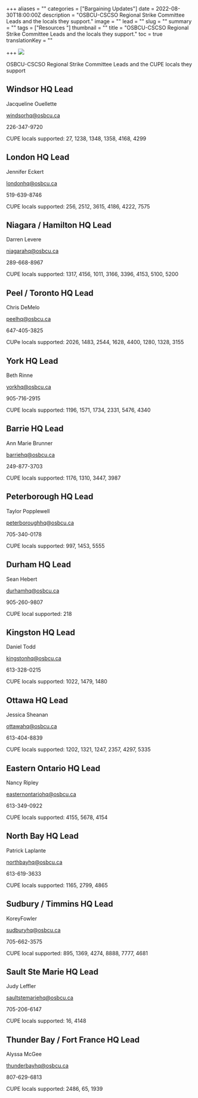 +++
aliases = ""
categories = ["Bargaining Updates"]
date = 2022-08-30T18:00:00Z
description = "OSBCU-CSCSO Regional Strike Committee Leads and the locals they support."
image = ""
lead = ""
slug = ""
summary = ""
tags = ["Resources "]
thumbnail = ""
title = "OSBCU-CSCSO Regional Strike Committee Leads and the locals they support."
toc = true
translationKey = ""

+++
![](/img/workers-together1.png)

OSBCU-CSCSO Regional Strike Committee Leads and the CUPE locals they support

## Windsor HQ Lead

Jacqueline Ouellette

windsorhq@osbcu.ca

226-347-9720

CUPE locals supported: 27, 1238, 1348, 1358, 4168, 4299

## London HQ Lead

Jennifer Eckert

londonhq@osbcu.ca

519-639-8746

CUPE locals supported: 256, 2512, 3615, 4186, 4222, 7575

## Niagara / Hamilton HQ Lead

Darren Levere

niagarahq@osbcu.ca

289-668-8967

CUPE locals supported: 1317, 4156, 1011, 3166, 3396, 4153, 5100, 5200

## Peel / Toronto HQ Lead

Chris DeMelo

peelhq@osbcu.ca

647-405-3825

CUPe locals supported: 2026, 1483, 2544, 1628, 4400, 1280, 1328, 3155

## York HQ Lead

Beth Rinne

yorkhq@osbcu.ca

905-716-2915

CUPE locals supported: 1196, 1571, 1734, 2331, 5476, 4340

## Barrie HQ Lead

Ann Marie Brunner

barriehq@osbcu.ca

249-877-3703

CUPE locals supported: 1176, 1310, 3447, 3987

## Peterborough HQ Lead

Taylor Popplewell

peterboroughhq@osbcu.ca

705-340-0178

CUPE locals supported: 997, 1453, 5555

## Durham HQ Lead

Sean Hebert

durhamhq@osbcu.ca

905-260-9807 

CUPE local supported: 218

## Kingston HQ Lead

Daniel Todd

kingstonhq@osbcu.ca

613-328-0215

CUPE locals supported: 1022, 1479, 1480

## Ottawa HQ Lead

Jessica Sheanan

ottawahq@osbcu.ca

613-404-8839

CUPE locals supported: 1202, 1321, 1247, 2357, 4297, 5335

## Eastern Ontario HQ Lead

Nancy Ripley 

easternontariohq@osbcu.ca

613-349-0922

CUPE locals supported: 4155, 5678, 4154

## North Bay HQ Lead

Patrick Laplante

northbayhq@osbcu.ca

613-619-3633

CUPE locals supported: 1165, 2799, 4865

## Sudbury / Timmins HQ Lead

KoreyFowler

sudburyhq@osbcu.ca

705-662-3575

CUPE local supported: 895, 1369, 4274, 8888, 7777, 4681

## Sault Ste Marie HQ Lead

Judy Leffler

saultstemariehq@osbcu.ca

705-206-6147

CUPE locals supported: 16, 4148

## Thunder Bay / Fort France HQ Lead

Alyssa McGee

thunderbayhq@osbcu.ca

807-629-6813

CUPE locals supported: 2486, 65, 1939